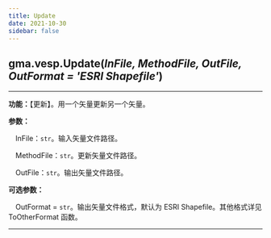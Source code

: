 ```yaml
---
title: Update
date: 2021-10-30
sidebar: false
---
```


## gma.vesp.**Update**(*InFile, MethodFile, OutFile, OutFormat = 'ESRI Shapefile'*)

---

**功能：**【更新】。用一个矢量更新另一个矢量。

**参数：** 

&emsp;InFile：`str`。输入矢量文件路径。

&emsp;MethodFile：`str`。更新矢量文件路径。

&emsp;OutFile：`str`。输出矢量文件路径。

**可选参数：** 

&emsp;OutFormat = `str`。输出矢量文件格式，默认为 ESRI Shapefile。其他格式详见 ToOtherFormat 函数。

---

